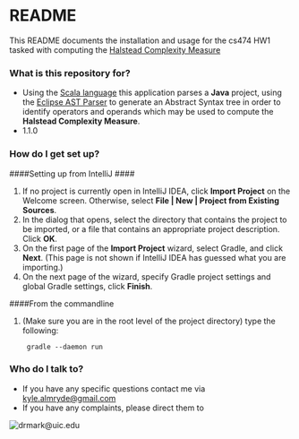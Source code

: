 # README #

This README documents the installation and usage for the cs474 HW1 tasked with computing the
[Halstead Complexity Measure](https://en.wikipedia.org/wiki/Halstead_complexity_measures)  

### What is this repository for? ###

* Using the [Scala language](http://www.scala-lang.org/) this application parses a **Java** project, using the 
[Eclipse AST Parser](https://www.eclipse.org/articles/article.php?file=Article-JavaCodeManipulation_AST/index.html) 
to generate an Abstract Syntax tree in order to identify operators and operands which may be used to compute the 
**Halstead Complexity Measure**.  
* 1.1.0

### How do I get set up? ###

####Setting up from IntelliJ ####
1) If no project is currently open in IntelliJ IDEA, click **Import Project** on the Welcome screen. Otherwise, select **File | New | Project from Existing Sources**.
2) In the dialog that opens, select the directory that contains the project to be imported, or a file that contains an appropriate project description. Click **OK**.
3) On the first page of the **Import Project** wizard, select Gradle, and click **Next**. (This page is not shown if IntelliJ IDEA has guessed what you are importing.)
4) On the next page of the wizard, specify Gradle project settings and global Gradle settings, click **Finish**.

####From the commandline 

1) (Make sure you are in the root level of the project directory) type the following:

        gradle --daemon run
         
### Who do I talk to? ###

* If you have any specific questions contact me via [kyle.almryde@gmail.com](kyle.almryde@gmail.com)
* If you have any complaints, please direct them to 

![drmark@uic.edu](https://www.cs.uic.edu/~drmark/index_htm_files/3017.jpg)